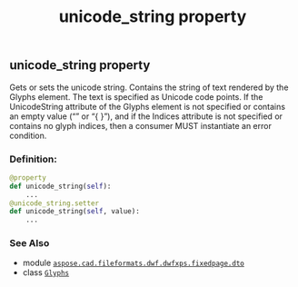 ﻿---
title: unicode_string property
second_title: Aspose.CAD for Python via .NET API References
description: 
type: docs
weight: 250
url: /python-net/aspose.cad.fileformats.dwf.dwfxps.fixedpage.dto/glyphs/unicode_string/
is_root: false
---

## unicode_string property


Gets or sets the unicode string.
Contains the string of text rendered by the Glyphs element.
The text is specified as Unicode code points.
If the UnicodeString attribute of the Glyphs element is not specified
or contains an empty value (“” or “{ }”), and if the Indices attribute is not specified
or contains no glyph indices, then a consumer MUST instantiate an error condition.
### Definition:
```python
@property
def unicode_string(self):
    ...
@unicode_string.setter
def unicode_string(self, value):
    ...
```

### See Also
* module [`aspose.cad.fileformats.dwf.dwfxps.fixedpage.dto`](../../)
* class [`Glyphs`](/cad/python-net/aspose.cad.fileformats.dwf.dwfxps.fixedpage.dto/glyphs)
